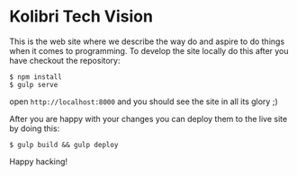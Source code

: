 # Kolibri Tech Vision

This is the web site where we describe the way do and aspire to do things when it comes to programming. To develop the site locally do this after you have checkout the repository:

```
$ npm install
$ gulp serve
```
open ```http://localhost:8000``` and you should see the site in all its glory ;)

After you are happy with your changes you can deploy them to the live site by doing this:

```$ gulp build && gulp deploy```

Happy hacking!
